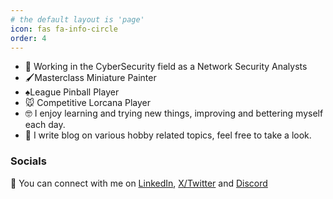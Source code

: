 ```yaml
---
# the default layout is 'page'
icon: fas fa-info-circle
order: 4
---
```


- 🤖 Working in the CyberSecurity field as a Network Security Analysts 
- 🖌️Masterclass Miniature Painter
- ♠️League Pinball Player
- 🐭 Competitive Lorcana Player
- 🤓 I enjoy learning and trying new things, improving and bettering myself each day.
- 📝 I write blog on various hobby related topics, feel free to take a look.


### Socials
🤝 You can connect with me on <a href="https://www.linkedin.com/in/it-alex/" target="_blank" rel="noopener noreferrer">LinkedIn</a>, <a href="https://x.com/CyberTechSauce" target="_blank" rel="noopener noreferrer">X/Twitter</a> and <a href="https://discordapp.com/users/219300292347297793" target="_blank" rel="noopener noreferrer">Discord</a>
